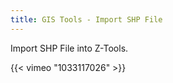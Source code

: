 ```yaml
---
title: GIS Tools - Import SHP File
---
```


Import SHP File into Z-Tools.

{{< vimeo "1033117026" >}}
